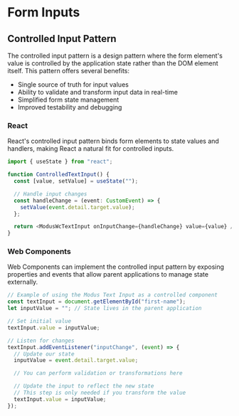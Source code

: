 # Form Inputs

## Controlled Input Pattern

The controlled input pattern is a design pattern where the form element's value is controlled by the application state rather than the DOM element itself. This pattern offers several benefits:

- Single source of truth for input values
- Ability to validate and transform input data in real-time
- Simplified form state management
- Improved testability and debugging

### React

React's controlled input pattern binds form elements to state values and handlers, making React a natural fit for controlled inputs.

```typescript jsx
import { useState } from "react";

function ControlledTextInput() {
  const [value, setValue] = useState("");

  // Handle input changes
  const handleChange = (event: CustomEvent) => {
    setValue(event.detail.target.value);
  };

  return <ModusWcTextInput onInputChange={handleChange} value={value} />;
}
```

### Web Components

Web Components can implement the controlled input pattern by exposing properties and events that allow parent applications to manage state externally.

```javascript
// Example of using the Modus Text Input as a controlled component
const textInput = document.getElementById("first-name");
let inputValue = ""; // State lives in the parent application

// Set initial value
textInput.value = inputValue;

// Listen for changes
textInput.addEventListener("inputChange", (event) => {
  // Update our state
  inputValue = event.detail.target.value;

  // You can perform validation or transformations here

  // Update the input to reflect the new state
  // This step is only needed if you transform the value
  textInput.value = inputValue;
});
```
